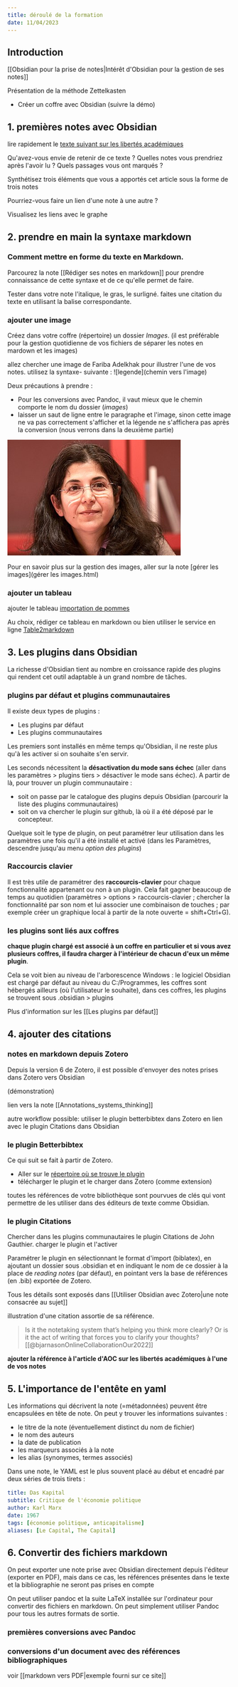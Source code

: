 ```yaml
---
title: déroulé de la formation
date: 11/04/2023
---
```


## Introduction

[[Obsidian pour la prise de notes|Intérêt d'Obsidian pour la gestion de ses notes]]

Présentation de la méthode Zettelkasten

- Créer un coffre avec Obsidian (suivre la démo)


## 1. premières notes avec Obsidian

lire rapidement le [texte suivant sur les libertés académiques](https://obsidian.dbelveze.fr/assets/libertés_académiques.odt)

Qu'avez-vous envie de retenir de ce texte ? Quelles notes vous prendriez après l'avoir lu ? Quels passages vous ont marqués ? 

Synthétisez trois éléments que vous a apportés cet article sous la forme de trois notes

Pourriez-vous faire un lien d'une note à une autre ? 

Visualisez les liens avec le graphe

## 2. prendre en main la syntaxe markdown


### Comment mettre en forme du texte en Markdown. 

Parcourez la note [[Rédiger ses notes en markdown]] pour prendre connaissance de cette syntaxe et de ce qu'elle permet de faire. 

Tester dans votre note l'italique, le gras, le surligné. 
faites une citation du texte en utilisant la balise correspondante. 

### ajouter une image

Créez dans votre coffre (répertoire) un dossier *Images*.
(il est préférable pour la gestion quotidienne de vos fichiers de séparer les notes en mardown et les images)

allez chercher une image de Fariba Adelkhak pour illustrer l'une de vos notes. 
utilisez la syntaxe- suivante : \!\[legende\]\(chemin vers l'image\)

Deux précautions à prendre : 

- Pour les conversions avec Pandoc, il vaut mieux que le chemin comporte le nom du dossier (*images*)
- laisser un saut de ligne entre le paragraphe et l'image, sinon cette image ne va pas correctement s'afficher et la légende ne s'affichera pas après la conversion (nous verrons dans la deuxième partie)


<p align="left">
	<img  src="assets/390px_Fariba.jpg">
</p>

Pour en savoir plus sur la gestion des images, aller sur la note [gérer les images](gérer les images.html)

### ajouter un tableau

ajouter le tableau [importation de pommes](https://obsidian.dbelveze.fr/assets/importation_pommes.ods)

Au choix, rédiger ce tableau en markdown ou bien utiliser le service en ligne [Table2markdown](https://tabletomarkdown.com/)


## 3. Les plugins dans Obsidian

La richesse d'Obsidian tient au nombre en croissance rapide des plugins qui rendent cet outil adaptable à un grand nombre de tâches. 

### plugins par défaut et plugins communautaires

Il existe deux types de plugins : 

- Les plugins par défaut 
- Les plugins communautaires

Les premiers sont installés en même temps qu'Obsidian, il ne reste plus qu'à les activer si on souhaite s'en servir.

Les seconds nécessitent la **désactivation du mode sans échec** (aller dans les paramètres > plugins tiers > désactiver le mode sans échec).
A partir de là, pour trouver un plugin communautaire : 

- soit on passe par le catalogue des plugins depuis Obsidian (parcourir la liste des plugins communautaires)
- soit on va chercher le plugin sur github, là où il a été déposé par le concepteur. 

Quelque soit le type de plugin, on peut paramétrer leur utilisation dans les paramètres une fois qu'il a été installé et activé (dans les Paramètres, descendre jusqu'au menu *option des plugins*)

### Raccourcis clavier

Il est très utile de paramétrer des **raccourcis-clavier** pour chaque fonctionnalité appartenant ou non à un plugin. Cela fait gagner beaucoup de temps au quotidien
(paramètres > options > raccourcis-clavier ; chercher la fonctionnalité par son nom et lui associer une combinaison de touches ; par exemple créer un graphique local à partir de la note ouverte = shift+Ctrl+G).

### les plugins sont liés aux coffres

**chaque plugin chargé est associé à un coffre en particulier et si vous avez plusieurs coffres, il faudra charger à l'intérieur de chacun d'eux un même plugin**.

Cela se voit bien au niveau de l'arborescence Windows : le logiciel Obsidian est chargé par défaut au niveau du C:/Programmes, les coffres sont hébergés ailleurs (où l'utilisateur le souhaite), dans ces coffres, les plugins se trouvent sous .obsidian > plugins

Plus d'information sur les [[Les plugins par défaut]]


## 4. ajouter des citations

### notes en markdown depuis Zotero

Depuis la version 6 de Zotero, il est possible d'envoyer des notes prises dans Zotero vers Obsidian

(démonstration)

lien vers la note [[Annotations_systems_thinking]]

autre workflow possible: utiliser le plugin betterbibtex dans Zotero en lien avec le plugin Citations dans Obsidian

### le plugin Betterbibtex

Ce qui suit se fait à partir de Zotero. 

- Aller sur le [répertoire où se trouve le plugin](https://github.com/retorquere/zotero-better-bibtex/releases/tag/v6.7.71)
- télécharger le plugin et le charger dans Zotero (comme extension)

toutes les références de votre bibliothèque sont pourvues de clés qui vont permettre de les utiliser dans des éditeurs de texte comme Obsidian.

### le plugin Citations

Chercher dans les plugins communautaires le plugin Citations de John Gauthier.
charger le plugin et l'activer

Paramétrer le plugin en sélectionnant le format d'import (biblatex), en ajoutant un dossier sous .obsidian et en indiquant le nom de ce dossier à la place de *reading notes* (par défaut), en pointant vers la base de références (en .bib) exportée de Zotero. 

Tous les détails sont exposés dans  [[Utiliser Obsidian avec Zotero|une note consacrée au sujet]]

illustration d'une citation assortie de sa référence.

> Is it the notetaking system that’s helping you think more clearly? Or is it the act of writing that forces you to clarify your thoughts? [[@bjarnasonOnlineCollaborationOur2022]]

**ajouter la référence à l'article d'AOC sur les libertés académiques à l'une de vos notes**

## 5. L'importance de l'entête en yaml

Les informations qui décrivent la note (=métadonnées) peuvent être encapsulées en tête de note. 
On peut y trouver les informations suivantes : 
- le titre de la note (éventuellement distinct du nom de fichier)
- le nom des auteurs
- la date de publication
- les marqueurs associés à la note
- les alias (synonymes, termes associés)

Dans une note, le YAML est le plus souvent placé au début et encadré par deux séries de trois tirets : 

````yaml
title: Das Kapital
subtitle: Critique de l'économie politique
author: Karl Marx
date: 1967
tags: [économie politique, anticapitalisme]
aliases: [Le Capital, The Capital]
````

## 6. Convertir des fichiers markdown


On peut exporter une note prise avec Obsidian directement depuis l'éditeur (exporter en PDF), mais dans ce cas, les références présentes dans le texte et la bibliographie ne seront pas prises en compte

On peut utiliser pandoc et la suite LaTeX installée sur l'ordinateur pour convertir des fichiers en markdown. On peut simplement utiliser Pandoc pour tous les autres formats de sortie.

### premières conversions avec Pandoc


### conversions d'un document avec des références bibliographiques

voir [[markdown vers PDF|exemple fourni sur ce site]]






